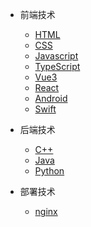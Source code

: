 
* 前端技术
    * [HTML](./docs/html.md)
    * [CSS](./docs/css.md)
    * [Javascript](./docs/javascript.md)
    * [TypeScript](./docs/typescript.md)
    * [Vue3](./docs/vue3.md)
    * [React](./docs/react.md)
    * [Android](./docs/android.md)
    * [Swift](./docs/swift.md)
* 后端技术
    * [C++](./docs/c++.md)
    * [Java](./docs/java.md)
    * [Python](./docs/python.md)

* 部署技术
  * [nginx](./docs/nginx.md)